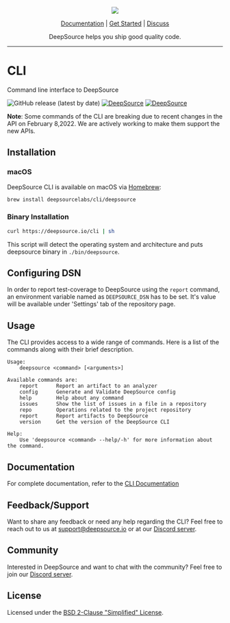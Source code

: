 <p align="center">
  <img src="https://cms.deepsource.io/logo-wordmark-dark.svg" />
</p>

<p align="center">
  <a href="https://deepsource.io/docs">Documentation</a> |
  <a href="https://deepsource.io/signup">Get Started</a> |
  <a href="https://discuss.deepsource.io/">Discuss</a>
</p>

<p align="center">
  DeepSource helps you ship good quality code.
</p>

</p>

---

# CLI

Command line interface to DeepSource

![GitHub release (latest by date)](https://img.shields.io/github/v/release/deepsourcelabs/cli)
[![DeepSource](https://deepsource.io/gh/deepsourcelabs/cli.svg/?label=active+issues&show_trend=true)](https://deepsource.io/gh/deepsourcelabs/cli/?ref=repository-badge)
[![DeepSource](https://deepsource.io/gh/deepsourcelabs/cli.svg/?label=resolved+issues&show_trend=true&token=j4U3e5C2BSIdTefFeY7uXNT6)](https://deepsource.io/gh/deepsourcelabs/cli/?ref=repository-badge)

**Note**: Some commands of the CLI are breaking due to recent changes in the
API on February 8,2022. We are actively working to make them support the new APIs.

## Installation

### macOS

DeepSource CLI is available on macOS via [Homebrew](https://brew.sh/):

```sh
brew install deepsourcelabs/cli/deepsource
```
### Binary Installation

```sh
curl https://deepsource.io/cli | sh
```
This script will detect the operating system and architecture and puts deepsource binary in `./bin/deepsource`.

## Configuring DSN

In order to report test-coverage to DeepSource using the `report` command, an environment variable named as `DEEPSOURCE_DSN` has to
be set. It's value will be available under 'Settings' tab of the repository page.

## Usage

The CLI provides access to a wide range of commands. Here is a list of the
commands along with their brief description.

```
Usage:
    deepsource <command> [<arguments>]

Available commands are:
    report      Report an artifact to an analyzer
    config      Generate and Validate DeepSource config
    help        Help about any command
    issues      Show the list of issues in a file in a repository
    repo        Operations related to the project repository
    report      Report artifacts to DeepSource
    version     Get the version of the DeepSource CLI

Help:
    Use 'deepsource <command> --help/-h' for more information about the command.
```

## Documentation

For complete documentation, refer to the [CLI Documentation](https://deepsource.io/docs/cli/usage)

## Feedback/Support

Want to share any feedback or need any help regarding the CLI? Feel free to
reach out to us at [support@deepsource.io](mailto:support@deepsource.io) or at
our [Discord server](https://deepsource.io/discord).

## Community

Interested in DeepSource and want to chat with the community? Feel free to join our [Discord server](http://deepsource.io/discord).

## License

Licensed under the [BSD 2-Clause "Simplified" License](https://github.com/deepsourcelabs/cli/blob/master/LICENSE).
